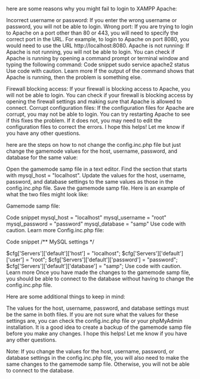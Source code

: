 

here are some reasons why you might fail to login to XAMPP Apache:

Incorrect username or password: If you enter the wrong username or password, you will not be able to login.
Wrong port: If you are trying to login to Apache on a port other than 80 or 443, you will need to specify the correct port in the URL. For example, to login to Apache on port 8080, you would need to use the URL http://localhost:8080.
Apache is not running: If Apache is not running, you will not be able to login. You can check if Apache is running by opening a command prompt or terminal window and typing the following command:
Code snippet
sudo service apache2 status
Use code with caution. Learn more
If the output of the command shows that Apache is running, then the problem is something else.

Firewall blocking access: If your firewall is blocking access to Apache, you will not be able to login. You can check if your firewall is blocking access by opening the firewall settings and making sure that Apache is allowed to connect.
Corrupt configuration files: If the configuration files for Apache are corrupt, you may not be able to login. You can try restarting Apache to see if this fixes the problem. If it does not, you may need to edit the configuration files to correct the errors.
I hope this helps! Let me know if you have any other questions.



here are the steps on how to not change the config.inc.php file but just change the gamemode values for the host, username, password, and database for the same value:

Open the gamemode samp file in a text editor.
Find the section that starts with mysql_host = "localhost".
Update the values for the host, username, password, and database settings to the same values as those in the config.inc.php file.
Save the gamemode samp file.
Here is an example of what the two files might look like:

Gamemode samp file:

Code snippet
mysql_host = "localhost"
mysql_username = "root"
mysql_password = "password"
mysql_database = "samp"
Use code with caution. Learn more
Config.inc.php file:

Code snippet
/** MySQL settings */

$cfg['Servers']['default']['host'] = "localhost";
$cfg['Servers']['default']['user'] = "root";
$cfg['Servers']['default']['password'] = "password";
$cfg['Servers']['default']['database'] = "samp";
Use code with caution. Learn more
Once you have made the changes to the gamemode samp file, you should be able to connect to the database without having to change the config.inc.php file.

Here are some additional things to keep in mind:

The values for the host, username, password, and database settings must be the same in both files.
If you are not sure what the values for these settings are, you can check the config.inc.php file or your phpMyAdmin installation.
It is a good idea to create a backup of the gamemode samp file before you make any changes.
I hope this helps! Let me know if you have any other questions.

Note: If you change the values for the host, username, password, or database settings in the config.inc.php file, you will also need to make the same changes to the gamemode samp file. Otherwise, you will not be able to connect to the database.
